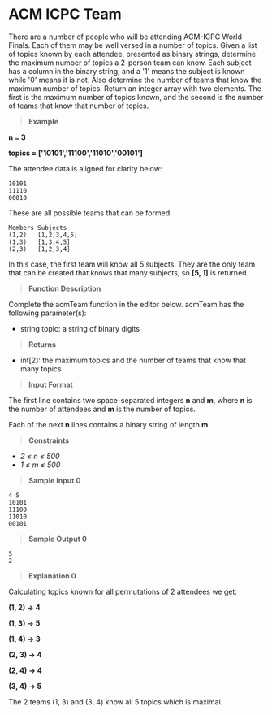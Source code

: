 # ACM ICPC Team

There are a number of people who will be attending ACM-ICPC World Finals. 
Each of them may be well versed in a number of topics. Given a list of topics 
known by each attendee, presented as binary strings, determine the maximum 
number of topics a 2-person team can know. Each subject has a column in the 
binary string, and a '1' means the subject is known while '0' means it is not. 
Also determine the number of teams that know the maximum number of topics. 
Return an integer array with two elements. The first is the maximum number of 
topics known, and the second is the number of teams that know that number of topics.

>**Example**

**n = 3**

**topics = ['10101','11100','11010','00101']**

The attendee data is aligned for clarity below:
```
10101
11110
00010
```
These are all possible teams that can be formed:

```
Members Subjects
(1,2)   [1,2,3,4,5]
(1,3)   [1,3,4,5]
(2,3)   [1,2,3,4]
```

In this case, the first team will know all 5 subjects. 
They are the only team that can be created that knows that many 
subjects, so **[5, 1]** is returned.

>**Function Description**

Complete the acmTeam function in the editor below.
acmTeam has the following parameter(s):

- string topic: a string of binary digits

>**Returns**

- int[2]: the maximum topics and the number of teams that know that many topics

>**Input Format**

The first line contains two space-separated integers **n** and **m**, where **n** 
is the number of attendees and **m** is the number of topics.

Each of the next **n** lines contains a binary string of length **m**.

> **Constraints**

- *2 &le; n &le; 500*
- *1 &le; m &le; 500*


> **Sample Input 0**
```
4 5
10101
11100
11010
00101
```

> **Sample Output 0**
```
5
2
```

> **Explanation 0**

Calculating topics known for all permutations of 2 attendees we get:

**(1, 2) &rarr; 4**

**(1, 3) &rarr; 5**

**(1, 4) &rarr; 3**

**(2, 3) &rarr; 4**

**(2, 4) &rarr; 4**

**(3, 4) &rarr; 5**

The 2 teams (1, 3) and (3, 4) know all 5 topics which is maximal.